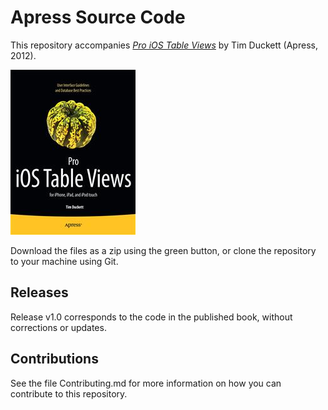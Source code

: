 # Apress Source Code

This repository accompanies [*Pro iOS Table Views*](http://www.apress.com/9781430233480) by Tim Duckett (Apress, 2012).

![Cover image](9781430233480.jpg)

Download the files as a zip using the green button, or clone the repository to your machine using Git.

## Releases

Release v1.0 corresponds to the code in the published book, without corrections or updates.

## Contributions

See the file Contributing.md for more information on how you can contribute to this repository.
